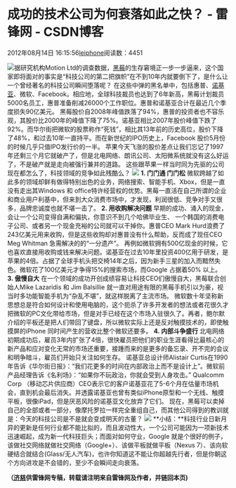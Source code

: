 
# 成功的技术公司为何衰落如此之快？ - 雷锋网 - CSDN博客


2012年08月14日 16:15:56[leiphone](https://me.csdn.net/leiphone)阅读数：4451


![](http://www.leiphone.com/wp-content/uploads/2012/08/success-and-failure-150x150.jpg)据研究机构Motion
 Ltd的调查数据，[黑莓](http://www.leiphone.com/120810rim.html)的生存窘境正一步一步逼来，这个国家即将面对的事实是“科技公司的第二把旗帜”在不到10年内就要倒下了，是什么让一个曾经著名的科技公司瞬间堕落呢？
在这些中弹的黑名单中，包括惠普、[诺基亚](http://www.leiphone.com/08-10-danice-vrigo-nokia.html)、微软、Facebook。相应地，全球科技裁员也达到了6年新高，黑莓计划裁员5000名员工，惠普准备削减26000个工作职位。惠普和诺基亚合计在最近几个季度损失90亿美元。
黑莓股价自2008年峰值跌落了94%，惠普的投资者也不容乐观，其股价比2000年的峰值下降了75%。诺基亚相比2007年股价峰值下跌了92%。而华尔街把微软的股票称作“死钱”，相比其13年前的历史高位，股价下降了48%，和过去10年一直持平。而在新世纪的IPO历史上，Facebook 股价5月份的时候几乎只值IPO发行价的一半。
苹果今天飞涨的股价差点让我们忘记了1997年还剩三个月它就破产了，但是北电网络、朗讯公司、太阳微系统就没有这么好运了，不是破产就是走向被强行兼并的道路。
这些跟苹果一样当时同为先驱的公司现在都怎么了，科技领域的竞争如此残酷么？
![](http://www.leiphone.com/wp-content/uploads/2012/08/IT-fail.jpg)
**1. 门门通 门门松**
微软跨越了如此多的领域却鲜有做得特别出色的业务，网络搜索、智能手机、Xbox，但是一直没有走出其Windows 和 office特许经营权的优势。黑莓一直活在自己所谓的企业和商业用户利基中，但来到大众消费市场中，才发现，利润很低、竞争对手又很多，品牌忠诚度也就不堪一击了。
**2. 用收购解决问题**
早期的成功、涌入的现金，会让一个公司变得自满和偏执，你意识不到几个哈佛毕业生、 一个韩国的消费电子公司、或者另一个现金充裕的公司就可以干掉你。惠普CEO Mark Hurd浪费了243亿美元用来收购，但是这些收购却对惠普没有什么帮助，反而成了现任CEO Meg Whitman 急需解决的的“一分遗产”。
再例如微软拥有500亿现金的时候，它也喜欢直接用收购或钱来解决问题。诺基亚在过去10年里投资400亿用于研发，是苹果的4倍。占据了全球手机头把交椅14年之后，因为新手三星的加入而黯然失色。微软花了100亿美元才争得15%的搜索市场，而Google 占据着50% 以上。
**3. 傲慢自大**
在一个领域的成功开创成绩容易让科技CEO们傲慢自大，黑莓联合创始人Mike Lazaridis 和 Jim Balsillie 就一直对用途有限的黑莓手机引以为豪，视当时多功能智能手机为“杂乱不堪”，就这样脱离了主流市场。
微软数十年坚称新思想总是符合如何设计和使用电脑的，这个扼杀了许多开发者的想法或者花很久才把微软的PC文化带给市场，但是对手已经在这个市场入驻很久了。再者，鲍尔默介绍的平板还是把人们带回了键盘，所以微软实际上还是反对触摸技术的，即使触摸屏的iPhone 同时间产生的营收比整个微软还要多。
**4. 内部斗争盛行**
北电网络初期成功后，雇员3年内扩张了4倍，很快雇员把他们的职业生涯看得比最核心的新产品和应对变化无常的市场还重要，接踵而来的是更多的备忘录、开不完的会议和明争暗斗，雇员们开始只关注如何生存。
诺基亚总设计师Alistair Curtis在1990年告诉《华尔街日报》：“我们花更多的时间在内部政治上而不是设计上”。微软前产品经理告诉《名利场》：“如果你不玩政治，你就会受到人身攻击。”
Qualcomm Corp （移动芯片供应商）CEO表示它的客户诺基亚花了5-6个月在估量市场机会，直到机会最后消失。并透露诺基亚也曾有类似iPhone原型和一个无线、触摸平板，很像iPad，但是厌恶风险的诺基亚文化放弃了它们。
现在，黑莓可以卖掉自己的全部或者一部分，像摩托罗拉一样完全重组自己，而其他公司得到的教训就是：今天的科技公司是不是就会变成明天的古董？
![](http://www.leiphone.com/wp-content/uploads/2012/08/Blackberry-Fail.jpg)
**小结：**科技行业日新月异的更新是任何行业都不能比拟的，而且波动性大，一个公司可能因为一项新技术迅速崛起，成为新一代科技巨头；而面对如何守业，Google
 就是个很好的例子，该做社交网络就做社交网络（Google+）、该做平板就做平板（Nexus 7）、该向软硬结合就结合(Glass/无人汽车)，也许你知道这不能让你超越先行者，但是你朝这个方向进攻是不会错的，至少不会瞬间走向衰落。

**（****[济慈](http://www.leiphone.com/author/emerson)****供****雷锋网****专稿，转载请注明来自雷锋网及作者，并链回本页)**


